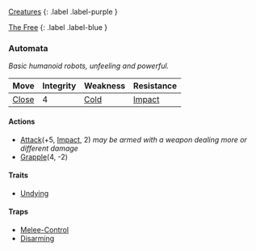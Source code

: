 [Creatures](Game/Creatures?Elite=true)
{: .label .label-purple }

[The Free](Game/Hostile-Groups#The%20Free)
{: .label .label-blue }
### Automata
*Basic humanoid robots, unfeeling and powerful.*

| Move                                 | Integrity | Weakness                         | Resistance                           |
| ------------------------------------ | --------- | -------------------------------- | ------------------------------------ |
| [Close](Game/Core/Movement#Close) | 4         | [Cold](Game/Core/Injury#Cold) | [Impact](Game/Core/Injury#Impact) |
#### Actions
* [Attack](Game/Core/Blocks/Attack)(+5, [Impact](Game/Core/Injury#Impact), 2) *may be armed with a weapon dealing more or different damage*
* [Grapple](Game/Core/Blocks/Grapple)(4, -2)
#### Traits
* [Undying](Game/Core/Blocks/Undying)
#### Traps
* [Melee-Control](Game/Core/Blocks/Melee-Control)
* [Disarming](Game/Core/Blocks/Disarming)